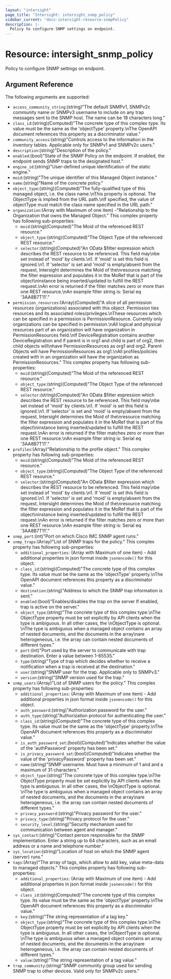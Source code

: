 ```yaml
---
layout: "intersight"
page_title: "Intersight: intersight_snmp_policy"
sidebar_current: "docs-intersight-resource-snmpPolicy"
description: |-
  Policy to configure SNMP settings on endpoint.
---
```


# Resource: intersight_snmp_policy
Policy to configure SNMP settings on endpoint.
## Argument Reference
The following arguments are supported:
* `access_community_string`:(string)"The default SNMPv1, SNMPv2c community name or SNMPv3 username to include on any trap messages sent to the SNMP host. The name can be 18 characters long."
* `class_id`:(string)(Computed)"The concrete type of this complex type. Its value must be the same as the 'objectType' property.\nThe OpenAPI document references this property as a discriminator value."
* `community_access`:(string)"Controls access to the information in the inventory tables. Applicable only for SNMPv1 and SNMPv2c users."
* `description`:(string)"Description of the policy."
* `enabled`:(bool)"State of the SNMP Policy on the endpoint. If enabled, the endpoint sends SNMP traps to the designated host."
* `engine_id`:(string)"User-defined unique identification of the static engine."
* `moid`:(string)"The unique identifier of this Managed Object instance."
* `name`:(string)"Name of the concrete policy."
* `object_type`:(string)(Computed)"The fully-qualified type of this managed object, i.e. the class name.\nThis property is optional. The ObjectType is implied from the URL path.\nIf specified, the value of objectType must match the class name specified in the URL path."
* `organization`:(Array with Maximum of one item) -"Relationship to the Organization that owns the Managed Object."
This complex property has following sub-properties:
  + `moid`:(string)(Computed)"The Moid of the referenced REST resource."
  + `object_type`:(string)(Computed)"The Object Type of the referenced REST resource."
  + `selector`:(string)(Computed)"An OData $filter expression which describes the REST resource to be referenced. This field may\nbe set instead of 'moid' by clients.\n1. If 'moid' is set this field is ignored.\n1. If 'selector' is set and 'moid' is empty/absent from the request, Intersight determines the Moid of the\nresource matching the filter expression and populates it in the MoRef that is part of the object\ninstance being inserted/updated to fulfill the REST request.\nAn error is returned if the filter matches zero or more than one REST resource.\nAn example filter string is: Serial eq '3AA8B7T11'."
* `permission_resources`:(Array)(Computed)"A slice of all permission resources (organizations) associated with this object. Permission ties resources and its associated roles/privileges.\nThese resources which can be specified in a permission is PermissionResource. Currently only organizations can be specified in permission.\nAll logical and physical resources part of an organization will have organization in PermissionResources field.\nIf DeviceRegistration contains another DeviceRegistration and if parent is in org1 and child is part of org2, then child objects will\nhave PermissionResources as org1 and org2. Parent Objects will have PermissionResources as org1.\nAll profiles/policies created with in an organization will have the organization as PermissionResources."
This complex property has following sub-properties:
  + `moid`:(string)(Computed)"The Moid of the referenced REST resource."
  + `object_type`:(string)(Computed)"The Object Type of the referenced REST resource."
  + `selector`:(string)(Computed)"An OData $filter expression which describes the REST resource to be referenced. This field may\nbe set instead of 'moid' by clients.\n1. If 'moid' is set this field is ignored.\n1. If 'selector' is set and 'moid' is empty/absent from the request, Intersight determines the Moid of the\nresource matching the filter expression and populates it in the MoRef that is part of the object\ninstance being inserted/updated to fulfill the REST request.\nAn error is returned if the filter matches zero or more than one REST resource.\nAn example filter string is: Serial eq '3AA8B7T11'."
* `profiles`:(Array)"Relationship to the profile object."
This complex property has following sub-properties:
  + `moid`:(string)(Computed)"The Moid of the referenced REST resource."
  + `object_type`:(string)(Computed)"The Object Type of the referenced REST resource."
  + `selector`:(string)(Computed)"An OData $filter expression which describes the REST resource to be referenced. This field may\nbe set instead of 'moid' by clients.\n1. If 'moid' is set this field is ignored.\n1. If 'selector' is set and 'moid' is empty/absent from the request, Intersight determines the Moid of the\nresource matching the filter expression and populates it in the MoRef that is part of the object\ninstance being inserted/updated to fulfill the REST request.\nAn error is returned if the filter matches zero or more than one REST resource.\nAn example filter string is: Serial eq '3AA8B7T11'."
* `snmp_port`:(int)"Port on which Cisco IMC SNMP agent runs."
* `snmp_traps`:(Array)"List of SNMP traps for the policy."
This complex property has following sub-properties:
  + `additional_properties`:
(Array with Maximum of one item) - Add additional properties in json format inside `jsonencode()` for this object.
  + `class_id`:(string)(Computed)"The concrete type of this complex type. Its value must be the same as the 'objectType' property.\nThe OpenAPI document references this property as a discriminator value."
  + `destination`:(string)"Address to which the SNMP trap information is sent."
  + `enabled`:(bool)"Enables/disables the trap on the server If enabled, trap is active on the server."
  + `object_type`:(string)"The concrete type of this complex type.\nThe ObjectType property must be set explicitly by API clients when the type is ambiguous. In all other cases, the \nObjectType is optional. \nThe type is ambiguous when a managed object contains an array of nested documents, and the documents in the array\nare heterogeneous, i.e. the array can contain nested documents of different types."
  + `port`:(int)"Port used by the server to communicate with trap destination. Enter a value between 1-65535."
  + `type`:(string)"Type of trap which decides whether to receive a notification when a trap is received at the destination."
  + `user`:(string)"SNMP user for the trap. Applicable only to SNMPv3."
  + `version`:(string)"SNMP version used for the trap."
* `snmp_users`:(Array)"List of SNMP users for the policy."
This complex property has following sub-properties:
  + `additional_properties`:
(Array with Maximum of one item) - Add additional properties in json format inside `jsonencode()` for this object.
  + `auth_password`:(string)"Authorization password for the user."
  + `auth_type`:(string)"Authorization protocol for authenticating the user."
  + `class_id`:(string)(Computed)"The concrete type of this complex type. Its value must be the same as the 'objectType' property.\nThe OpenAPI document references this property as a discriminator value."
  + `is_auth_password_set`:(bool)(Computed)"Indicates whether the value of the 'authPassword' property has been set."
  + `is_privacy_password_set`:(bool)(Computed)"Indicates whether the value of the 'privacyPassword' property has been set."
  + `name`:(string)"SNMP username. Must have a minimum of 1 and and a maximum of 31 characters."
  + `object_type`:(string)"The concrete type of this complex type.\nThe ObjectType property must be set explicitly by API clients when the type is ambiguous. In all other cases, the \nObjectType is optional. \nThe type is ambiguous when a managed object contains an array of nested documents, and the documents in the array\nare heterogeneous, i.e. the array can contain nested documents of different types."
  + `privacy_password`:(string)"Privacy password for the user."
  + `privacy_type`:(string)"Privacy protocol for the user."
  + `security_level`:(string)"Security mechanism used for communication between agent and manager."
* `sys_contact`:(string)"Contact person responsible for the SNMP implementation. Enter a string up to 64 characters, such as an email address or a name and telephone number."
* `sys_location`:(string)"Location of host on which the SNMP agent (server) runs."
* `tags`:(Array)"The array of tags, which allow to add key, value meta-data to managed objects."
This complex property has following sub-properties:
  + `additional_properties`:
(Array with Maximum of one item) - Add additional properties in json format inside `jsonencode()` for this object.
  + `class_id`:(string)(Computed)"The concrete type of this complex type. Its value must be the same as the 'objectType' property.\nThe OpenAPI document references this property as a discriminator value."
  + `key`:(string)"The string representation of a tag key."
  + `object_type`:(string)"The concrete type of this complex type.\nThe ObjectType property must be set explicitly by API clients when the type is ambiguous. In all other cases, the \nObjectType is optional. \nThe type is ambiguous when a managed object contains an array of nested documents, and the documents in the array\nare heterogeneous, i.e. the array can contain nested documents of different types."
  + `value`:(string)"The string representation of a tag value."
* `trap_community`:(string)"SNMP community group used for sending SNMP trap to other devices. Valid only for SNMPv2c users."
